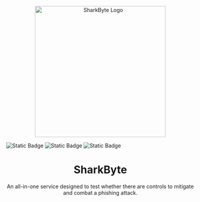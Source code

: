 <p align="center">
  <img src="https://github.com/user-attachments/assets/7510f59a-8087-4054-a07a-196b24d6950b" width="350" alt="SharkByte Logo">
</p>

![Static Badge](https://img.shields.io/badge/Release_Date-April_2024-Blue?color=blue) ![Static Badge](https://img.shields.io/badge/Contributers-Christos_Kappos_%26_Willow_Ersil-Blue?color=blue) ![Static Badge](https://img.shields.io/badge/Purpose-Let's_Scrap_Phishing-Blue?color=blue)

<h1 align="center">SharkByte</h1>
<p align="center">
  An all-in-one service designed to test whether there are controls to mitigate and combat a phishing attack.
</p>
